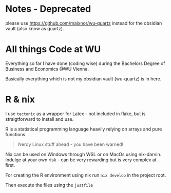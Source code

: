 
# Notes - Deprecated

please use https://github.com/maixnor/wu-quartz instead for the obsidian vault (also know as quartz).

# All things Code at WU

Everything so far I have done (coding wise) during the Bachelors Degree of Business and Economics @WU Vienna.

Basically everything which is not my obsidian vault (wu-quartz) is in here.

# R & nix

I use `tectonic` as a wrapper for Latex - not included in flake, but is straigtforward to install and use.

R is a statistical programming language heavily relying on arrays and pure functions.

>Nerdy Linux stuff ahead - you have been warned! 

Nix can be used on Windows through WSL or on MacOs using nix-darvin. Indulge at your own risk - can be very rewarding but is very complex at first.

For creating the R environment using nix run `nix develop` in the project root.

Then execute the files using the `justfile`

